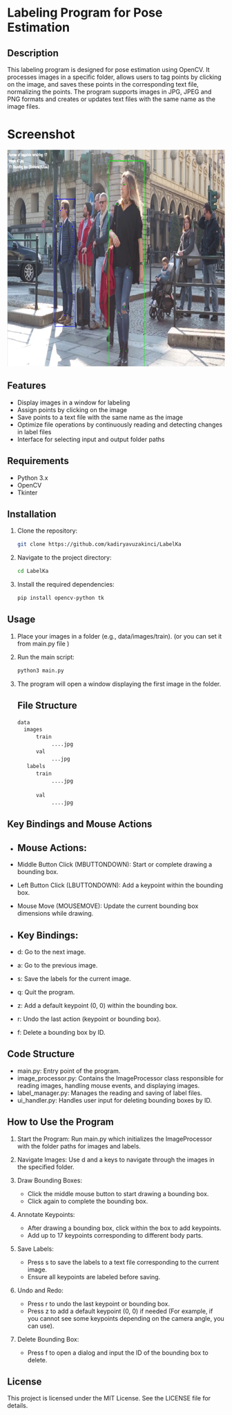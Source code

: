 # Labeling Program for Pose Estimation

## Description

This labeling program is designed for pose estimation using OpenCV. It processes images in a specific folder, allows users to tag points by clicking on the image, and saves these points in the corresponding text file, normalizing the points. The program supports images in JPG, JPEG and PNG formats and creates or updates text files with the same name as the image files.

# Screenshot

<img src="LabelKa.png" alt="alt text" width="700" height="500">

## Features

- Display images in a window for labeling
- Assign points by clicking on the image
- Save points to a text file with the same name as the image
- Optimize file operations by continuously reading and detecting changes in label files
- Interface for selecting input and output folder paths

## Requirements

- Python 3.x
- OpenCV
- Tkinter

## Installation

1. Clone the repository:
   ```sh
   git clone https://github.com/kadiryavuzakinci/LabelKa

2. Navigate to the project directory:
   ```sh
   cd LabelKa

 3. Install the required dependencies:
    ```sh
    pip install opencv-python tk

## Usage

1. Place your images in a folder (e.g., data/images/train). (or you can set it from main.py file ) 

2. Run the main script:
   ```sh
   python3 main.py

3. The program will open a window displaying the first image in the folder.

   ## File Structure
    ```bash
    data
      images
          train
               ....jpg
          val
               ...jpg
       labels
          train
               ....jpg
      
          val
               ....jpg

## Key Bindings and Mouse Actions
 * ## Mouse Actions:

* Middle Button Click (MBUTTONDOWN): Start or complete drawing a bounding box.
* Left Button Click (LBUTTONDOWN): Add a keypoint within the bounding box.
* Mouse Move (MOUSEMOVE): Update the current bounding box dimensions while drawing.

* ## Key Bindings:

* d: Go to the next image.
* a: Go to the previous image.
* s: Save the labels for the current image.
* q: Quit the program.
* z: Add a default keypoint (0, 0) within the bounding box.
* r: Undo the last action (keypoint or bounding box).
* f: Delete a bounding box by ID.

## Code Structure
* main.py: Entry point of the program.
* image_processor.py: Contains the ImageProcessor class responsible for reading images, handling mouse events, and displaying images.
* label_manager.py: Manages the reading and saving of label files.
* ui_handler.py: Handles user input for deleting bounding boxes by ID.


## How to Use the Program
1. Start the Program: Run main.py which initializes the ImageProcessor with the folder paths for images and labels.

2. Navigate Images: Use d and a keys to navigate through the images in the specified folder.

3. Draw Bounding Boxes:

   * Click the middle mouse button to start drawing a bounding box.
   * Click again to complete the bounding box.

4. Annotate Keypoints:

   * After drawing a bounding box, click within the box to add keypoints.
   * Add up to 17 keypoints corresponding to different body parts.

5. Save Labels:

   * Press s to save the labels to a text file corresponding to the current image.
   * Ensure all keypoints are labeled before saving.

6. Undo and Redo:
   * Press r to undo the last keypoint or bounding box.
   * Press z to add a default keypoint (0, 0) if needed (For example, if you cannot see some keypoints depending on the camera angle, you can use).

7. Delete Bounding Box:

   * Press f to open a dialog and input the ID of the bounding box to delete.


## License
 This project is licensed under the MIT License. See the LICENSE file for details.
